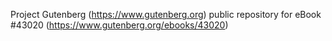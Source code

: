 Project Gutenberg (https://www.gutenberg.org) public repository for eBook #43020 (https://www.gutenberg.org/ebooks/43020)
